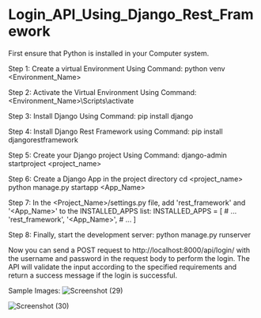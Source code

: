 # Login_API_Using_Django_Rest_Framework
First ensure that Python is installed in your Computer system.

Step 1: Create a virtual Environment Using Command:
python venv <Environment_Name>

Step 2: Activate the Virtual Environment Using Command:
<Environment_Name>\Scripts\activate

Step 3: Install Django Using Command:
pip install django

Step 4: Install Django Rest Framework using Command:
pip install djangorestframework

Step 5: Create your Django project Using Command:
django-admin startproject <project_name>

Step 6: Create a Django App in the project directory
cd <project_name>
python manage.py startapp <App_Name>

Step 7: In the <Project_Name>/settings.py file, add 'rest_framework' and '<App_Name>' to the INSTALLED_APPS list:
INSTALLED_APPS = [
    # ...
    'rest_framework',
    '<App_Name>',
    # ...
]

Step 8: Finally, start the development server:
python manage.py runserver

Now you can send a POST request to http://localhost:8000/api/login/ with the username and password in the request body to perform the login. The API will validate the input according to the specified requirements and return a success message if the login is successful.

Sample Images: 
![Screenshot (29)](https://github.com/AdityaAman07/Login_API_Using_Django_Rest_Framework/assets/121214714/688b4c5c-3225-4d53-b164-ef14d274e125)


![Screenshot (30)](https://github.com/AdityaAman07/Login_API_Using_Django_Rest_Framework/assets/121214714/b3c645f6-6d6d-4f17-8ddd-abf518840d00)




